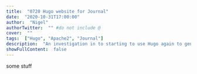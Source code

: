 ```yaml
---
title:  "0720 Hugo website for Journal"
date:  "2020-10-31T17:00:00"
author:  "Nigel"
authorTwitter:  "" #do not include @
cover:  ""
tags:  ["Hugo", "Apache2", "Journal"]
description:  "An investigation in to starting to use Hugo again to generate the notebook Journal and be able to see the website on the local network"
showFullContent:  false
---
```

some stuff
